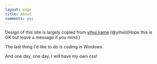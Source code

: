 ```yaml
---
layout: page
title: About
comments: yes
---
```


Design of this site is largely copied from [yihui.name](http://yihui.name) (@yihui)(Hope this is OK but leave a message if you mind.)

The last thing I'd like to do is coding in Windows.

And one day, one day, I will have my own css!